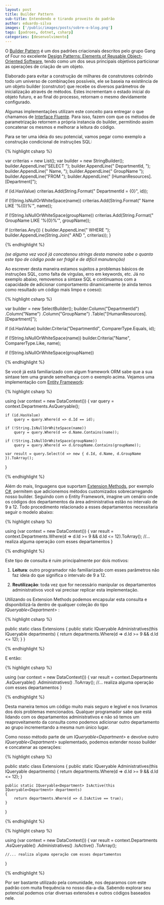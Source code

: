```yaml
---
layout: post
title: Builder Pattern
sub-title: Entendendo e tirando proveito do padrão
author: eduardo-silva
images: ['/public/images/posts/sobre-o-blog.png']
tags: [padroes, dotnet, csharp]
categories: [desenvolvimento]
---
```


O [Builder Pattern](https://en.wikipedia.org/wiki/Builder_pattern) é um dos padrões criacionais descritos pelo grupo Gang of Four no excelente [Design Patterns: Elements of Reusable Object-Oriented Software](https://en.wikipedia.org/wiki/Design_Patterns), tendo como um dos seus principais objetivos particionar as operações de criação de um objeto.

Elaborado para evitar a construção de milhares de construtores cobrindo todo um universo de combinações possíveis, ele se baseia na existência de um objeto builder (construtor) que recebe os diversos parâmetros de inicialização através de métodos. Estes incrementam o estado inicial do objeto futuro, e ao final do processo, retornam o mesmo devidamente configurado.

Algumas implementações utilizam este conceito para entregar o que chamamos de [Interface Fluente](https://en.wikipedia.org/wiki/Fluent_interface). Para isso, fazem com que os métodos de parametrização retornem a própria instancia do builder, permitindo assim concatenar os mesmos e melhorar a leitura do código.

Para se ter uma ideia do seu potencial, vamos pegar como exemplo a construção condicional de instruções SQL:

{% highlight csharp %}

var criterias = new List<string>();
var builder = new StringBuilder();
builder.AppendLine("SELECT ");
builder.AppendLine("    DepartmentId,  ");
builder.AppendLine("    Name,  ");
builder.AppendLine("    GroupName  ");
builder.AppendLine("FROM  ");
builder.AppendLine(" [HumanResources].[Department]");

if (id.HasValue)
    criterias.Add(String.Format(" DepartmentId = {0}", id));

if (!String.IsNullOrWhiteSpace(name))
    criterias.Add(String.Format(" Name LIKE '%{0}%'", name));

if (!String.IsNullOrWhiteSpace(groupName))
    criterias.Add(String.Format(" GroupName LIKE '%{0}%'", groupName));

if (criterias.Any())
{
    builder.AppendLine(" WHERE ");
    builder.AppendLine(String.Join(" AND ", criterias));
}

{% endhighlight %}

*(se alguma vez você já concatenou strings desta maneira sabe o quanto este tipo de código pode ser frágil e de difícil manutenção)*

Ao escrever desta maneira estamos sujeitos a problemas básicos de instruções SQL, como falta de vírgulas, erro em keywords, etc. Já no exemplo abaixo, removemos a sintaxe SQL e continuamos com a capacidade de adicionar comportamento dinamicamente (e ainda temos como resultado um código mais limpo e coeso):

{% highlight csharp %}

var builder = new SelectBuilder();
builder.Column("DepartmentId")
       .Column("Name")
       .Column("GroupName")
       .Table("[HumanResources].[Department]");

if (id.HasValue)
    builder.Criteria("DepartmentId", ComparerType.Equals, id);

if (!String.IsNullOrWhiteSpace(name))
    builder.Criteria("Name", ComparerType.Like, name);

if (!String.IsNullOrWhiteSpace(groupName))


{% endhighlight %}

Se você já está familiarizado com algum framework ORM sabe que a sua sintaxe tem uma grande semelhança com o exemplo acima. Vejamos uma implementação com [Entity Framework](https://en.wikipedia.org/wiki/Entity_Framework):

{% highlight csharp %}

using (var context = new DataContext())
{
    var query = context.Departments.AsQueryable();

    if (id.HasValue)
        query = query.Where(d => d.Id == id);

    if (!String.IsNullOrWhiteSpace(name))
        query = query.Where(d => d.Name.Contains(name));

    if (!String.IsNullOrWhiteSpace(groupName))
        query = query.Where(d => d.GroupName.Contains(groupName));

    var result = query.Select(d => new { d.Id, d.Name, d.GroupName }).ToArray();
}

{% endhighlight %}

Além do mais, linguagens que suportam [Extension Methods](https://en.wikipedia.org/wiki/Extension_method), por exemplo [C#](https://en.wikipedia.org/wiki/C_Sharp_%28programming_language%29), permitem que adicionemos métodos customizados sobrecarregando nosso builder. Seguindo com o Entity Framework, imagine um cenário onde os códigos dos departamentos da área administrativa estão no intervalo de 9 a 12. Todo procedimento relacionado a esses departamentos necessitaria seguir o modelo abaixo:

{% highlight csharp %}

using (var context = new DataContext())
{
    var result = context.Departments.Where(d => d.Id >= 9 && d.Id <= 12).ToArray();
    //... realiza alguma operação com esses departamentos
}

{% endhighlight %}

Este tipo de consulta é ruim principalmente por dois motivos:

1. **Leitura**: outro programador não familiarizado com esses parâmetros não faz ideia do que significa o intervalo de 9 a 12.

2. **Reutilização**: toda vez que for necessário manipular os departamentos administrativos você vai precisar replicar esta implementação.

Utilizando os Extension Methods podemos encapsular esta consulta e disponibilizá-la dentro de qualquer coleção do tipo *IQueryable\<Department\>* :

{% highlight csharp %}

public static class Extensions
{
    public static IQueryable<Department> Administratives(this IQueryable<Department> departments)
    {
        return departments.Where(d => d.Id >= 9 && d.Id <= 12);
    }
}

{% endhighlight %}

E então:

{% highlight csharp %}

using (var context = new DataContext())
{
    var result = context.Departments
                        .AsQueryable()
                        .Administratives()
                        .ToArray();
    //... realiza alguma operação com esses departamentos
}

{% endhighlight %}

Desta maneira temos um código muito mais seguro e legível e nos livramos dos dois problemas mencionados. Qualquer programador sabe que está lidando com os departamentos administrativos e não só temos um reaproveitamento da consulta como podemos adicionar outro departamento ao grupo incrementando a mesma num único lugar.

Como nosso método parte de um *IQueryable\<Department\>* e devolve outro *IQueryable\<Department\>* suplementado, podemos extender nosso builder e concatenar as operações:

{% highlight csharp %}

public static class Extensions
{
    public static IQueryable<Department> Administratives(this IQueryable<Department> departments)
    {
        return departments.Where(d => d.Id >= 9 && d.Id <= 12);
    }

    public static IQueryable<Department> IsActive(this IQueryable<Department> departments)
    {
        return departments.Where(d => d.IsActive == true);
    }
}

{% endhighlight %}

{% highlight csharp %}

using (var context = new DataContext())
{
    var result = context.Departments
                        .AsQueryable()
                        .Administratives()
                        .IsActive()
                        .ToArray();

    //... realiza alguma operação com esses departamentos
}

{% endhighlight %}

Por ser bastante utilizado pela comunidade, nos deparamos com este padrão com muita frequência no nosso dia-a-dia. Sabendo explorar seu potencial podemos criar diversas extensões e outros códigos baseados nele.